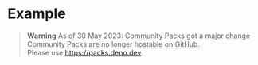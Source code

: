# Example

> **Warning** As of 30 May 2023: Community Packs got a major change   
> Community Packs are no longer hostable on GitHub.  
> Please use <https://packs.deno.dev> 

